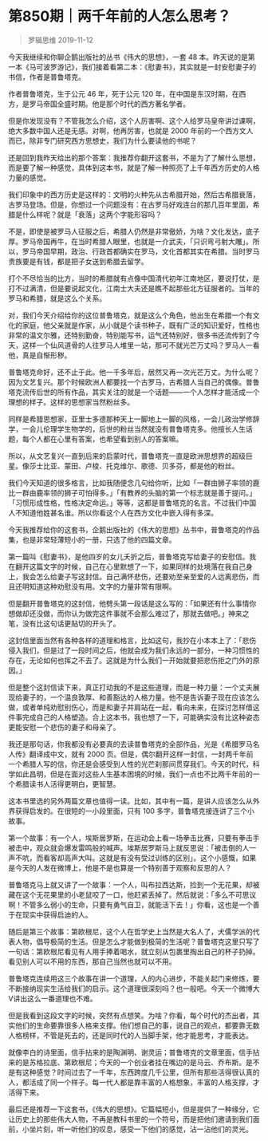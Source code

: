 # 第850期｜两千年前的人怎么思考？
> 罗辑思维
2019-11-12

今天我继续和你聊企鹅出版社的丛书《伟大的思想》，一套 48 本。昨天说的是第一本《马可波罗游记》，我们接着看第二本：《慰妻书》，其实就是一封安慰妻子的书信，作者是普鲁塔克。

作者普鲁塔克，生于公元 46 年，死于公元 120 年，在中国是东汉时期，在西方，是罗马帝国全盛时期。他是那个时代的西方著名学者。

但是你发现没有？不管我怎么介绍，这个人厉害啊、这个人给罗马皇帝讲过课啊，绝大多数中国人还是无感。对啊，他再厉害，也就是 2000 年前的一个西方文人而已，除非专门研究西方思想史，我们为什么要读他的书呢？

还是回到我昨天给出的那个答案：我推荐你翻开这套书，不是为了了解什么思想，而是要了解一种感觉，具体到这本书，就是了解一种照亮了上千年西方历史的人格力量的感觉。

我们印象中的西方历史是这样的：文明的火种先从古希腊开始，然后古希腊衰落，古罗马登场。但是，你想过一个问题没有：在古罗马好戏连台的那几百年里面，希腊是什么样呢？就是「衰落」这两个字能形容吗？

不是，即使是被罗马人征服之后，希腊人仍然是非常傲娇，为啥？文化发达，底子厚。罗马帝国再牛，在当时希腊人眼里，也就是一介武夫，「只识弯弓射大雕」。所以，罗马帝国早期，政治、行政首都确实在罗马，文化首都其实在希腊。当时罗马贵族要是有钱，都是把子女送到希腊去留学。

打个不尽恰当的比方，当时的希腊就有点像中国清代初年江南地区，要说打仗，是打不过满清，但是要说起文化，江南士大夫还是瞧不起那些北方征服者的。当年的罗马和希腊，就是这么个关系。

对，我们今天介绍给你的这位普鲁塔克，就是这么个角色，他出生在希腊一个有文化的家庭，他父亲就是作家，从小就是个读书种子，既有广泛的知识爱好，性格也非常的温文尔雅，还特别勤奋，特别能写书，运气还特别好，很多书还流传到了今天，这样一个仙风道骨的人往罗马人堆里一站，那可不就光芒万丈吗？罗马人一看他，真是自惭形秽。

普鲁塔克命好，还不止于此。他一千多年后，居然又再一次光芒万丈。为什么呢？因为文艺复兴。那个时候欧洲人都要找一个古罗马，古希腊人当自己的偶像。普鲁塔克流传后世的所有作品，其实关注的就是一个话题——一个人怎样才能活成一个理想的样子。这样的思想家当然粉丝多。

同样是希腊思想家，亚里士多德那种天上一脚地上一脚的风格，一会儿政治学修辞学，一会儿伦理学生物学的，后世的粉丝当然就没有普鲁塔克多。他擅长人生话题，每个人都在心里有答案，也希望看到别人的答案嘛。

所以，从文艺复兴一直到后来的启蒙时代，普鲁塔克一直是欧洲思想界的超级巨星。像莎士比亚、蒙田、卢梭、托克维尔、歌德、贝多芬，都是他的粉丝。

我们今天知道的很多格言，比如我随便念几句给你听，比如「一群由狮子率领的鹿比一群由鹿率领的狮子可怕得多。」「有教养的头脑的第一个标志就是善于提问。」「习惯形成性格，性格决定命运。」等等，这都是普鲁塔克的名言。不过我们中国人不知道他姓甚名谁。所以你看这个人在西方文化中嵌入得有多深。

今天我推荐给你的这套书，企鹅出版社的《伟大的思想》丛书中，普鲁塔克的作品集，也是非常轻薄短小的一册，只选了他的四篇文章。

第一篇叫《慰妻书》，是他四岁的女儿夭折之后，普鲁塔克写给妻子的安慰信。我在翻开这篇文字的时候，自己在心里默想了一下，如果同样的处境落在我自己身上，我会怎么给妻子写这封信。自己满怀悲伤，还要劝至亲至爱的人远离悲伤，而且还明知道这种劝慰没有用。文字的力量非常有限啊。

但是翻开普鲁塔克的这封信，他劈头第一段话是这么写的：「如果还有什么事情你想做却还没做，而你认为做完这件事就不会那么难过了，那就去做吧。」神来之笔，没有比这句话更贴切的开头了。

这封信里面当然有各种各样的道理和格言，比如这句，我抄在小本本上了：「悲伤侵入我们，但是过了一段时间之后，他就会成为我们永远的一部分，一种习惯性的存在，无论如何也挥之不去了。这就是为什么我们一开始就要把悲伤拒之门外的原因。」

但是整个这封信读下来，真正打动我的不是这些道理，而是一种力量：一个丈夫展现给妻子的，一个温良敦厚、和善豁达的人格力量。他不是告诉妻子现在应该怎么做，或者单纯劝慰别伤心，而是和妻子并肩站在一起，看向未来，在探讨怎样借这件事完成自己的人格塑造。合上这本书，我也想了一下，可能确实没有比这种姿态更能安慰一个悲伤的妻子和母亲了。

我还是那句话，你我都没有必要真的去读普鲁塔克的全部作品，光是《希腊罗马名人传》翻译成中文，就有 2000 页。但是，偶尔翻开这样一封信，一封两千年前一个希腊人写的信，你还是会感受到人性的光芒刹那间贯穿我们。今天的时代，科学如此昌明，但是在面对这些人生基本困境的时候，我们一点也不比两千年前的一个希腊读书人活得更明白，更智慧。

这本书里选的另外两篇文章也值得一读。比如，其中有一篇，是讲人应该怎么从外界获得启发的。在很短的一小段里面，只有 100 多字，普鲁塔克接连讲了三个小故事。

第一个故事：有一个人，埃斯居罗斯，在运动会上看一场拳击比赛，只要有拳击手被击中，观众就会爆发雷鸣般的喊声。埃斯居罗斯马上就反思说：「被击倒的人一声不吭，而看客却高声大叫。这就是有没有受过训练的区别」。这个小感慨，如果是今天的人发在微博上，他是不是也算是一个特别善于观察和反思的人？

普鲁塔克马上就又讲了一个故事：一个人，叫布拉西达斯，捡到一个无花果，却被藏在这个无花果里的小老鼠咬了一口，他赶紧丢掉了。然后就说：「多么不可思议啊！不管多么弱小的生命，只要有勇气自卫，就能活下去！」你看，这也是一个善于在现实中获得启迪的人。

随后是第三个故事：第欧根尼，这个人在哲学史上当然是大名人了，犬儒学派的代表人物，倡导极简的生活。但是怎么才能做到极简的生活呢？普鲁塔克这里只写了一句话：第欧根尼看见有人用手捧着喝水，就立刻从包裹里掏出自己的杯子扔掉。看见别人可以不用的东西，那自己当然也就可以不用。

普鲁塔克连续用这三个故事在讲一个道理，人的内心进步，不能关起门来修炼，要不断接纳现实生活给我们的启示。这个道理很深刻吗？也一般吧。今天一个微博大V讲出这么一番道理也不难。

但是我看到这段文字的时候，突然有点想笑。为啥？你看，每个时代的杰出者，其实他们的生命要靠很多人格来支撑。他们想自己的事，说自己的观点，都要靠无数人格榜样，不管是死去的，还是同时代的人当脚手架，他才能思考，才能表达。

就像李白的诗里面，信手拈来的是陶渊明、谢灵运；普鲁塔克的文章里面，信手拈来的是苏格拉底、第欧根尼；今天的一个创业者挂在嘴边的是马云、乔布斯。是不是有这种感觉？时间过去了一千年，东西跨度几千公里，但所有那些活得很认真的人，都活成了同一个样子。每一代人都是靠丰富的人格想象，丰富的人格支撑，才活得下来。

最后还是推荐一下这套书，《伟大的思想》。它篇幅短小，但是提供了一种缘分，它让历史上的那些伟大人物，不再是教科书里的一个符号，而是把他们邀请到我们面前，小坐片刻，听一听他们的叹息，感受一下他们的感觉，沾一沾他们的灵光。